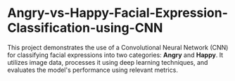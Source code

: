 # Angry-vs-Happy-Facial-Expression-Classification-using-CNN
This project demonstrates the use of a Convolutional Neural Network (CNN) for classifying facial expressions into two categories: **Angry** and **Happy**. It utilizes image data, processes it using deep learning techniques, and evaluates the model's performance using relevant metrics.

